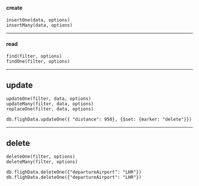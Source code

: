 #### create
    insertOne(data, options)
    insertMany(data, options)

---
#### read
    find(filter, options)
    findOne(filter, options)

---
## update
    updateOne(filter, data, options)
    updateMany(filter, data, options)
    replaceOne(filter, data, options)

    db.flighData.updateOne({ "distance": 950}, {$set: {marker: "delete"}})

---
## delete
    deleteOne(filter, options)
    deleteMany(filter, options)

    db.flighData.deleteOne({"departureAirport": "LHR"})
    db.flighData.deleteOne({"departureAirport": "LHR"})
